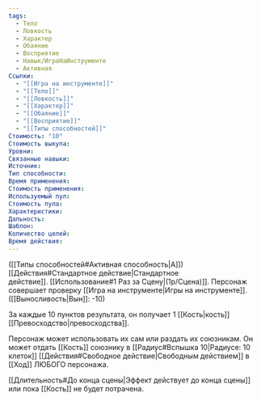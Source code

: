 ```yaml
---
tags:
  - Тело
  - Ловкость
  - Характер
  - Обаяние
  - Восприятие
  - Навык/ИграНаИнструменте
  - Активная
Ссылки:
  - "[[Игра на инструменте]]"
  - "[[Тело]]"
  - "[[Ловкость]]"
  - "[[Характер]]"
  - "[[Обаяние]]"
  - "[[Восприятие]]"
  - "[[Типы способностей]]"
Стоимость: "10"
Стоимость выкупа:
Уровни:
Связанные навыки:
Источник:
Тип способности:
Время применения:
Стоимость применения:
Используемый пул:
Стоимость пула:
Характеристики:
Дальность:
Шаблон:
Количество целей:
Время действия:
---
```

([[Типы способностей#Активная способность|А]]) [[Действия#Стандартное действие|Стандартное действие]]. [[Использование#1 Раз за Сцену|(1р/Сцена)]]. Персонаж совершает проверку [[Игра на инструменте|Игры на инструменте]]. ([[Выносливость|Вын]]: -10)

За каждые 10 пунктов результата, он получает 1 [[Кость|кость]] [[Превосходство|превосходства]]. 

Персонаж может использовать их сам или раздать их союзникам. Он может отдать [[Кость]] союзнику в [[Радиус#Вспышка 10|Радиусе: 10 клеток]] [[Действия#Свободное действие|Свободным действием]] в [[Ход]] ЛЮБОГО персонажа. 

[[Длительность#До конца сцены|Эффект действует до конца сцены]] или пока [[Кость]] не будет потрачена.

